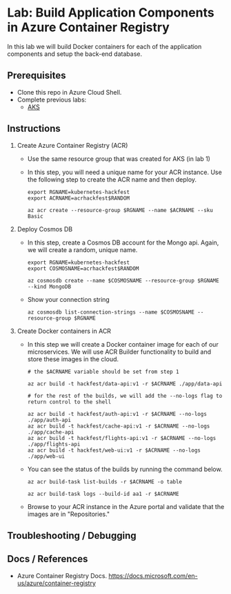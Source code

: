 # Lab: Build Application Components in Azure Container Registry

In this lab we will build Docker containers for each of the application components and setup the back-end database. 

## Prerequisites 

* Clone this repo in Azure Cloud Shell.
* Complete previous labs:
    * [AKS](../create-aks-cluster/README.md)

## Instructions

1. Create Azure Container Registry (ACR)
    * Use the same resource group that was created for AKS (in lab 1)
    * In this step, you will need a unique name for your ACR instance. Use the following step to create the ACR name and then deploy.

        ```
        export RGNAME=kubernetes-hackfest
        export ACRNAME=acrhackfest$RANDOM

        az acr create --resource-group $RGNAME --name $ACRNAME --sku Basic
        ```

2. Deploy Cosmos DB
    * In this step, create a Cosmos DB account for the Mongo api. Again, we will create a random, unique name.
        
        ```
        export RGNAME=kubernetes-hackfest
        export COSMOSNAME=acrhackfest$RANDOM

        az cosmosdb create --name $COSMOSNAME --resource-group $RGNAME --kind MongoDB
        ```
    
    * Show your connection string

        ```
        az cosmosdb list-connection-strings --name $COSMOSNAME --resource-group $RGNAME
        ```
 

3. Create Docker containers in ACR
    * In this step we will create a Docker container image for each of our microservices. We will use ACR Builder functionality to build and store these images in the cloud. 

        ```
        # the $ACRNAME variable should be set from step 1

        az acr build -t hackfest/data-api:v1 -r $ACRNAME ./app/data-api

        # for the rest of the builds, we will add the --no-logs flag to return control to the shell

        az acr build -t hackfest/auth-api:v1 -r $ACRNAME --no-logs ./app/auth-api
        az acr build -t hackfest/cache-api:v1 -r $ACRNAME --no-logs ./app/cache-api
        az acr build -t hackfest/flights-api:v1 -r $ACRNAME --no-logs ./app/flights-api
        az acr build -t hackfest/web-ui:v1 -r $ACRNAME --no-logs ./app/web-ui
        ```

    * You can see the status of the builds by running the command below.
        
        ```
        az acr build-task list-builds -r $ACRNAME -o table

        az acr build-task logs --build-id aa1 -r $ACRNAME
        ```
    
    * Browse to your ACR instance in the Azure portal and validate that the images are in "Repositories." 


## Troubleshooting / Debugging


## Docs / References

* Azure Container Registry Docs. https://docs.microsoft.com/en-us/azure/container-registry 